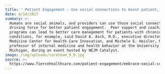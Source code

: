 ```yaml
---
title: ' Patient Engagement - Use social connections to boost patient, team engagement'
date: 4/14/2017
summary: >-
  Humans are social animals, and providers can use those social connections as a
  driving force for better patient engagement.  Peer support and coaching
  programs can lead to better care management for patients with chronic
  conditions, for example, said David A. Asch, M.D., executive director of Penn
  Medicine Center for Health Care Innovation, and Michele E. Heisler, M.D.,
  professor of internal medicine and health behavior at the University of
  Michigan, during an event hosted by NEJM Catalyst.
image: /img/uploads/careteam_9_0.jpg
source: >-
  https://www.fiercehealthcare.com/patient-engagement/embrace-social-connections-for-better-patient-clinical-team-engagement
---
```


